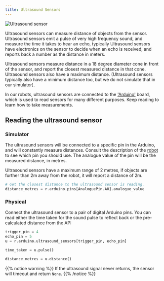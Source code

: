 ```yaml
---
title: Ultrasound Sensors
---
```


![Ultrasound sensor](/img/api/ultrasound.png?width=300px)

Ultrasound sensors can measure distance of objects from the sensor. Ultrasound sensors emit a pulse of very high frequency sound, and measure the time it takes to hear an echo, typically Ultrasound sensors have electronics on the sensor to decide when an echo is received, and reports back a number as the distance in meters.

Ultrasound sensors measure distance in a 18 degree diameter cone in front of the sensor, and report the closest measured distance in that cone. Ultrasound sensors also have a maximum distance. (Ultrasound sensors typically also have a minimum distance too, but we do not simulate that in our simulator).

In our robots, ultrasound sensors are connected to the ['Arduino'](/api/arduino) board, which is used to read sensors for many different purposes. Keep reading to learn how to take measurements.

## Reading the ultrasound sensor

### Simulator

The ultrasound sensors will be connected to a specific pin in the Arduino, and will constantly measure distances. Consult the description of the [robot](/robots/) to see which pin you should use. The analogue value of the pin will be the measured distance, in metres.

Ultrasound sensors have a maximum range of 2 metres, if objects are further than 2m away from the robot, it will report a distance of 2m.

``` python
# Get the closest distance to the ultrasound sensor is reading.
distance_metres = r.arduino.pins[AnaloguePin.A0].analogue_value
```

### Physical

Connect the ultrasound sensor to a pair of digital Arduino pins. You can read either the time taken for the sound pulse to reflect back or the pre-calculated distance from the API

``` python
trigger_pin = 4
echo_pin = 5
u = r.arduino.ultrasound_sensors[trigger_pin, echo_pin]

time_taken = u.pulse()

distance_metres = u.distance()
```

{{% notice warning %}}
If the ultrasound signal never returns, the sensor will timeout and
return `None`.
{{% /notice %}}
